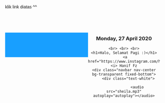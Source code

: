 <html>
<head>
	<title>Website Hanif fz</title>
</head>
<body>
	<p align="left">klik link diatas ^^</a>
	<style>
	h1,h2,p,a{
		font-family: sans-serif;
		font-weight: normal;
	}
 
	.jam-digital-malasngoding {
		overflow: hidden;
		width: 280px;
		margin: 20px auto;
		border: 5px solid #efefef;
	}
	.kotak{
		float: left;
		width: 90px;
		height: 80px;
		background-color: #189fff;
	}
	.jam-digital-malasngoding p {
		color: #fff;
		font-size: 38px;
		text-align: center;
		margin-top: 20px;
	}
 
 
</style>
 

<br><br><br>
<div class="jam-digital-malasngoding">
	<div class="kotak">
		<p id="jam"></p>
	</div>
	<div class="kotak">
		<p id="menit"></p>
	</div>
	<div class="kotak">
		<p id="detik"></p>
	</div>
</div>
	
<center>
    <h3>Monday, 27 April 2020 </h3>

    <br> <br> <br>
	<h1>Halo, Selamat Pagi :)</h1>
	 <a href="https://www.instagram.com/haniffz28/"><i> Hanif Fz
	<div class="navbar nav-center bg-transparent fixed-bottom">
        <div class="text-white">
           
                <audio src="sheila.mp3" autoplay="autoplay"></audio>
     
   

<script>
	window.setTimeout("waktu()", 1000);
 
	function waktu() {
		var waktu = new Date();
		setTimeout("waktu()", 1000);
		document.getElementById("jam").innerHTML = waktu.getHours();
		document.getElementById("menit").innerHTML = waktu.getMinutes();
		document.getElementById("detik").innerHTML = waktu.getSeconds();
	}

    
</script>
